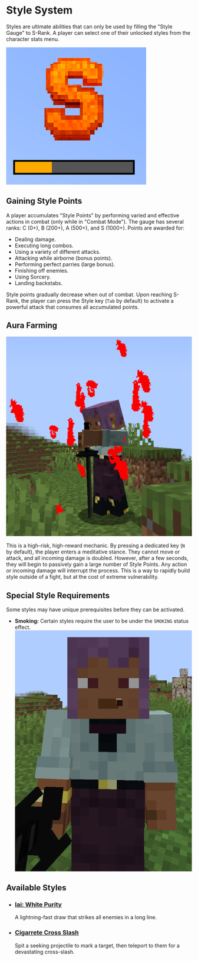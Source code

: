 # Style System

Styles are ultimate abilities that can only be used by filling the "Style Gauge" to S-Rank. A player can select one of their unlocked styles from the character stats menu.

![Style Gauge](assets/s_rank_style.png)

## Gaining Style Points

A player accumulates "Style Points" by performing varied and effective actions in combat (only while in "Combat Mode"). The gauge has several ranks: C (0+), B (200+), A (500+), and S (1000+). Points are awarded for:

*   Dealing damage.
*   Executing long combos.
*   Using a variety of different attacks.
*   Attacking while airborne (bonus points).
*   Performing perfect parries (large bonus).
*   Finishing off enemies.
*   Using Sorcery.
*   Landing backstabs.

Style points gradually decrease when out of combat. Upon reaching S-Rank, the player can press the Style key (`Tab` by default) to activate a powerful attack that consumes all accumulated points.

## Aura Farming

![Aura Farming with Sword](assets/aura_farming.png)

This is a high-risk, high-reward mechanic. By pressing a dedicated key (`N` by default), the player enters a meditative stance. They cannot move or attack, and all incoming damage is doubled. However, after a few seconds, they will begin to passively gain a large number of Style Points. Any action or incoming damage will interrupt the process. This is a way to rapidly build style outside of a fight, but at the cost of extreme vulnerability.

## Special Style Requirements

Some styles may have unique prerequisites before they can be activated.

- **Smoking:** Certain styles require the user to be under the `SMOKING` status effect.
![Smoking](assets/smoking.png)

## Available Styles

- ### [Iai: White Purity](Styles/iai_white_purity.md)
  A lightning-fast draw that strikes all enemies in a long line.

- ### [Cigarrete Cross Slash](Styles/cigarrete_cross_slash.md)
  Spit a seeking projectile to mark a target, then teleport to them for a devastating cross-slash.